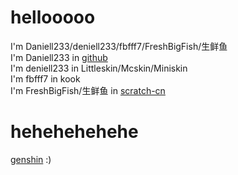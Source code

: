 # hellooooo
I'm Daniell233/deniell233/fbfff7/FreshBigFish/生鲜鱼 <br>
I'm Daniell233 in [github](https://github.com/Daniell233 "'v'") <br>
I'm deniell233 in Littleskin/Mcskin/Miniskin <br>
I'm fbfff7 in kook <br>
I'm FreshBigFish/生鲜鱼 in [scratch-cn](https://www.scratch-cn.cn/user/project?comid=62db700de603ce03dc9f01c8 "'v'") <br>
# hehehehehehe
[genshin](https://daniell233.github.io/1235754923-1-192.mp4)
:)

